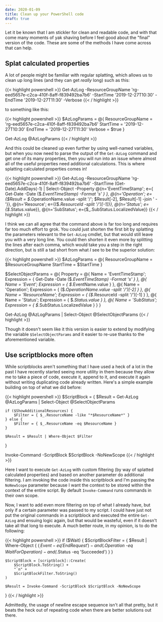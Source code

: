 ```yaml
---
date: 2020-01-09
title: Clean up your PowerShell code
draft: true
---
```


Let it be known that I am stickler for clean and readable code, and with that come many moments of yak shaving before I feel good about the "final" version of the code. These are some of the methods I have come across that can help.

## Splat calculated properties

A lot of people might be familiar with regular splatting, which allows us to clean up long lines (and they can get _really_ long) such as this:

{{< highlight powershell >}}
 Get-AzLog -ResourceGroupName 'rg-eed5657e-c2ca-410f-8aff-f839492ba7b6' -StartTime '2019-12-27T10:30' -EndTime '2019-12-27T11:30' -Verbose
{{< / highlight >}}

to something like this:

{{< highlight powershell >}}
$AzLogParams = @{
    ResourceGroupName = 'rg-eed5657e-c2ca-410f-8aff-f839492ba7b6'
    StartTime = '2019-12-27T10:30'
    EndTime = '2019-12-27T11:30'
    Verbose = $true
}

Get-AzLog @AzLogParams
{{< / highlight >}}

And this could be cleaned up even further by using well-named variables, but when you now need to parse the output of the `Get-AzLog` command and get one of its many properties, then you will run into an issue where almost all of the useful properties need additional calculations. This is where splatting calculated properties comes in!

{{< highlight powershell >}}
 Get-AzLog -ResourceGroupName 'rg-eed5657e-c2ca-410f-8aff-f839492ba7b6' -StartTime (Get-Date).AddDays(-1) | Select-Object -Property @{n='EventTimeStamp'; e={ Get-Date -Date ($_.EventTimeStamp) -Format 's' } }, @{n='Operation'; e={$Result = $_.OperationName.value -split '/'; $Result[-2], $Result[-1] -join ' - '}}, @{n='Resource'; e={($_.ResourceId -split '/')[-1]}}, @{n='Status'; e={$_.Status.value}}, @{n='SubStatus'; e={$_.SubStatus.LocalizedValue}}
{{< / highlight >}}

I think we can all agree that the command above is far too long and requires far too much effort to grok. You could just shorten the first bit by splatting the parameters relevant to the `Get-AzLog` cmdlet, but that would still leave you with a very long line. You could then shorten it even more by splitting the lines after each comma, which would take you a step in the right direction, but is still a tad short from what _I_ see to be the superior solution:

{{< highlight powershell >}}
$AzLogParams = @{
    ResourceGroupName = $ResourceGroupName
    StartTime = $StartTime
}

$SelectObjectParams = @{
    Property = @{ Name = 'EventTimeStamp';
               Expression = { Get-Date -Date ($_.EventTimeStamp) -Format 's' } },
               @{ Name = 'Event';
               Expression = { $_.EventName.value } },
               @{ Name = 'Operation';
               Expression = { ($_.OperationName.value -split '/')[-2] } },
               @{ Name = 'ResourceName';
               Expression = { ($_.ResourceId -split '/')[-1] } },
               @{ Name = 'Status';
               Expression = { $_.Status.value } },
               @{ Name = 'SubStatus';
               Expression = { $_.SubStatus.LocalizedValue } }
}

Get-AzLog @AzLogParams | Select-Object @SelectObjectParams
{{< / highlight >}}

Though it doesn't seem like it this version is easier to extend by modifying the variable `$SelectObjectParams` and it easier to re-use thanks to the aforementioned variable.

## Use scriptblocks more often

While scriptblocks aren't something that I have used a heck of a lot in the past I have recently started seeing more utility in them because they allow me to take a piece of code, execute it, append to it, and execute it again without writing duplicating code already written. Here's a simple example building on top of what we did before:

{{< highlight powershell >}}
$ScriptBlock = {
    $Result = Get-AzLog @AzLogParams |
        Select-Object @SelectObjectParams

    if ($ShowAdditionalResources) {
        $Filter = { $_.ResourceName -like "*$ResourceName*" }
    } else {
        $Filter = { $_.ResourceName -eq $ResourceName }
    }

    $Result = $Result | Where-Object $Filter
}

Invoke-Command -ScriptBlock $ScriptBlock -NoNewScope
{{< / highlight >}}

Here I want to execute `Get-AzLog` with custom filtering (by way of splatted calculated properties) and based on another parameter do additional filtering. I am invoking the code inside this scriptblock and I'm passing the `NoNewScope` parameter because I want the context to be stored within the context of the entire script. By default `Invoke-Command` runs commands in their own scope.

Now, I want to add even more filtering on top of what I already have, but only if a certain parameter was passed to my script. I could have just not put the original commands in a scriptblock and executed the entire `Get-AzLog` and ensuing logic again, but that would be wasteful, even if it doesn't take all that long to execute. A much better route, in my opinion, is to do the following:

{{< highlight powershell >}}
if ($Wait) {
    $ScriptBlockFilter = {
        $Result |
            Where-Object { ($_.Event -eq 'EndRequest') -and
                           ($_.Operation -eq $WaitForOperation) -and
                           ($_.Status -eq 'Succeeded')
            }
    }

    $ScriptBlock = [scriptblock]::Create(
        $ScriptBlock.ToString() +
        "`n" +
        $ScriptBlockFilter.ToString()
    )

    $Result = Invoke-Command -ScriptBlock $ScriptBlock -NoNewScope
}
{{< / highlight >}}

Admittedly, the usage of newline escape sequence isn't all that pretty, but it beats the heck out of repeating code when there are better solutions out there.
